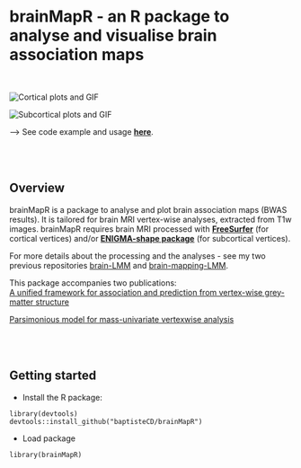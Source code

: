 # brainMapR - an R package to analyse and visualise brain association maps
 
<br>

![Cortical plots and GIF](https://github.com/baptisteCD/brainMapR/lh_thickness.gif)

![Subcortical plots and GIF](https://github.com/baptisteCD/brainMapR/lh_thick_combined.gif)


--> See code example and usage [**here**](https://baptistecd.github.io/Brain-Mapping-LMM/RR_9_Extractresults_RealPhenotypes.html).

<br><br>
Overview
--------

brainMapR is a package to analyse and plot brain association maps (BWAS results). It is tailored for brain MRI vertex-wise analyses, extracted from T1w images. brainMapR requires brain MRI processed with [**FreeSurfer**](https://surfer.nmr.mgh.harvard.edu/) (for cortical vertices) and/or [**ENIGMA-shape package**](https://enigma.ini.usc.edu/ongoing/enigma-shape-analysis/) (for subcortical vertices). 

For more details about the processing and the analyses - see my two previous repositories [brain-LMM](https://baptistecd.github.io/Brain-LMM/) and [brain-mapping-LMM](https://baptistecd.github.io/Brain-Mapping-LMM/).
 
This package accompanies two publications:   
[A unified framework for association and prediction from vertex-wise grey-matter structure](https://onlinelibrary.wiley.com/doi/full/10.1002/hbm.25109)

[Parsimonious model for mass-univariate vertexwise analysis](https://doi.org/10.1117/1.JMI.9.5.052404)
 
<br><br>
Getting started   
-------- 

- Install the R package:
```
library(devtools)
devtools::install_github("baptisteCD/brainMapR")
```
- Load package
```
library(brainMapR)
```